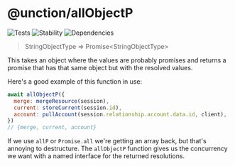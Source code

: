 # @unction/allObjectP

![Tests][BADGE_TRAVIS]
![Stability][BADGE_STABILITY]
![Dependencies][BADGE_DEPENDENCY]

> StringObjectType<T> => Promise<StringObjectType<T>>

This takes an object where the values are probably promises and returns a promise that has that same object but with the resolved values.

Here's a good example of this function in use:

``` javascript
await allObjectP({
  merge: mergeResource(session),
  current: storeCurrent(session.id),
  account: pullAccount(session.relationship.account.data.id, client),
})
// {merge, current, account}
```

If we use `allP` or `Promise.all` we're getting an array back, but that's annoying to destructure. The `allObjectP` function gives us the concurrency we want with a named interface for the returned resolutions.

[BADGE_TRAVIS]: https://img.shields.io/travis/unctionjs/allObjectP.svg?maxAge=2592000&style=flat-square
[BADGE_STABILITY]: https://img.shields.io/badge/stability-strong-green.svg?maxAge=2592000&style=flat-square
[BADGE_DEPENDENCY]: https://img.shields.io/david/unctionjs/allObjectP.svg?maxAge=2592000&style=flat-square
